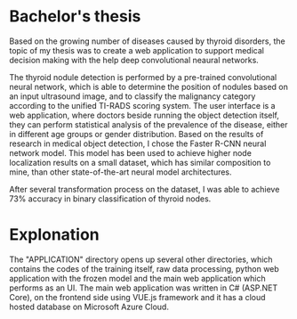 # Bachelor's thesis

Based on the growing number of diseases caused by thyroid disorders, the topic of my thesis was to create a web application to support medical decision making with the help deep convolutional neaural networks. 

The thyroid nodule detection is performed by a pre-trained convolutional neural network, which is able to determine the position of nodules based on an input ultrasound image, and to classify the malignancy category according to the unified TI-RADS scoring system. The user interface is a web application, where doctors beside running the object detection itself, they can perform statistical analysis of the prevalence of the disease, either in different age groups or gender distribution.
Based on the results of research in medical object detection, I chose the Faster R-CNN neural network model. This model has been used to achieve higher node localization results on a small dataset, which has similar composition to mine, than other state-of-the-art neural model architectures.

After several transformation process on the dataset, I was able to achieve 73% accuracy in binary classification of thyroid nodes.

# Explonation

The "APPLICATION" directory opens up several other directories, which contains the codes of the training itself, raw data processing, python web application with the frozen model and the main web application which performs as an UI. The main web application was written in C# (ASP.NET Core), on the frontend side using VUE.js framework and it has a cloud hosted database on Microsoft Azure Cloud. 
